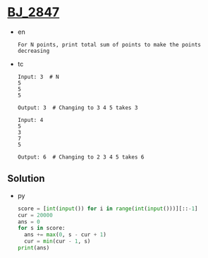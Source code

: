 # [BJ_2847](https://acmicpc.net/problem/2847)

* en

  ```en
  For N points, print total sum of points to make the points decreasing
  ```

* tc

  ```tc
  Input: 3  # N
  5
  5
  5

  Output: 3  # Changing to 3 4 5 takes 3

  Input: 4
  5
  3
  7
  5

  Output: 6  # Changing to 2 3 4 5 takes 6
  ```

## Solution

* py

  ```py
  score = [int(input()) for i in range(int(input()))][::-1]
  cur = 20000
  ans = 0
  for s in score:
    ans += max(0, s - cur + 1)
    cur = min(cur - 1, s)
  print(ans)
  ```

